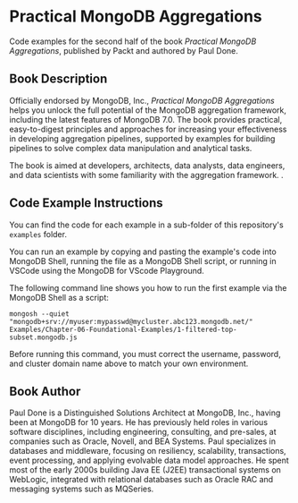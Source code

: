 # Practical MongoDB Aggregations

Code examples for the second half of the book _Practical MongoDB Aggregations_, published by Packt and authored by Paul Done.

## Book Description

Officially endorsed by MongoDB, Inc., _Practical MongoDB Aggregations_ helps you unlock the full potential of the MongoDB aggregation framework, including the latest features of MongoDB 7.0. The book provides practical, easy-to-digest principles and approaches for increasing your effectiveness in developing aggregation pipelines, supported by examples for building pipelines to solve complex data manipulation and analytical tasks.

The book is aimed at developers, architects, data analysts, data engineers, and data scientists with some familiarity with the aggregation framework. . 

## Code Example Instructions

You can find the code for each example in a sub-folder of this repository's `examples` folder. 

You can run an example by copying and pasting the example's code into MongoDB Shell, running the file as a MongoDB Shell script, or running in VSCode using the MongoDB for VScode Playground.

The following command line shows you how to run the first example via the MongoDB Shell as a script: 

```
mongosh --quiet "mongodb+srv://myuser:mypasswd@mycluster.abc123.mongodb.net/" Examples/Chapter-06-Foundational-Examples/1-filtered-top-subset.mongodb.js
```

Before running this command, you must correct the username, password, and cluster domain name above to match your own environment.

## Book Author

Paul Done is a Distinguished Solutions Architect at MongoDB, Inc., having been at MongoDB for 10 years. He has previously held roles in various software disciplines, including engineering, consulting, and pre-sales, at companies such as Oracle, Novell, and BEA Systems. Paul specializes in databases and middleware, focusing on resiliency, scalability, transactions, event processing, and applying evolvable data model approaches. He spent most of the early 2000s building Java EE (J2EE) transactional systems on WebLogic, integrated with relational databases such as Oracle RAC and messaging systems such as MQSeries.
